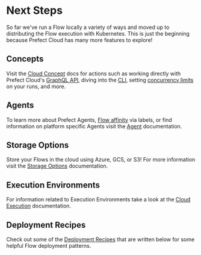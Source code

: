 # Next Steps

So far we've run a Flow locally a variety of ways and moved up to distributing the Flow execution with Kubernetes. This is just the beginning because Prefect Cloud has many more features to explore!

## Concepts

Visit the [Cloud Concept](/cloud/concepts/api.html) docs for actions such as working directly with Prefect Cloud's [GraphQL API](/cloud/concepts/graphql.html), diving into the [CLI](/cloud/concepts/cli.html), setting [concurrency limits](/cloud/concepts/concurrency-limiting.html) on your runs, and more.

## Agents

To learn more about Prefect Agents, [Flow affinity](/cloud/agent/overview.html#flow-affinity-labels) via labels, or find information on platform specific Agents visit the [Agent](/cloud/agent/overview.html) documentation.

## Storage Options

Store your Flows in the cloud using Azure, GCS, or S3! For more information visit the [Storage Options](/cloud/execution/storage_options.html) documentation.

## Execution Environments

For information related to Execution Environments take a look at the [Cloud Execution](/cloud/execution/overview.html) documentation.

## Deployment Recipes

Check out some of the [Deployment Recipes](/cloud/recipes/configuring_storage.html) that are written below for some helpful Flow deployment patterns.
